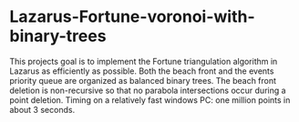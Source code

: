# Lazarus-Fortune-voronoi-with-binary-trees
This projects goal is to implement the Fortune triangulation algorithm in Lazarus as efficiently as possible. Both the beach front and the events priority queue are organized as balanced binary trees. The beach front deletion is non-recursive so that no parabola intersections occur during a point deletion. Timing on a relatively fast windows PC: one million points in about 3 seconds.
